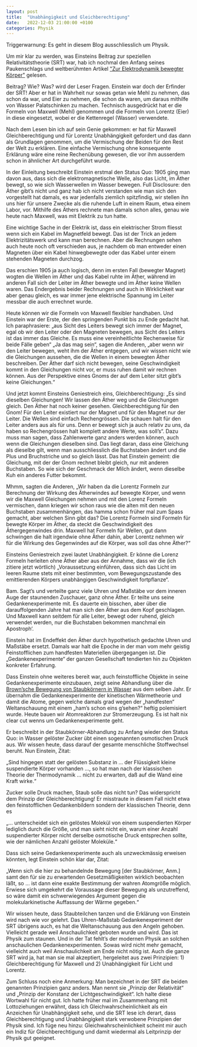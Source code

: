 ```yaml
---
layout: post
title:  "Unabhängigkeit und Gleichberechtigung"
date:   2022-12-03 21:00:00 +0100
categories: Physik
---
```

Triggerwarnung: Es geht in diesem Blog ausschliesslich um Physik.

Um mir klar zu werden, was Einsteins Beitrag zur speziellen Relativitätstheorie (SRT) war, hab ich nochmal den Anfang seines Paukenschlags und weltberühmten Artikel ["Zur Elektrodynamik bewegter Körper"](https://de.wikibooks.org/wiki/A._Einstein:_Kommentare_und_Erläuterungen:_Zur_Elektrodynamik_bewegter_Körper:_Druckversion#Elektrodynamischer_Teil) gelesen.

Beitrag? Wie? Was? wird der Leser Fragen. Einstein war doch der Erfinder der SRT! Aber er hat in Wahrheit nur sowas getan wie Mehl zu nehmen, das schon da war, und Eier zu nehmen, die schon da waren, um daraus mithilfe von Wasser Palatschinken zu machen. Technisch ausgedrückt hat er die Formeln von Maxwell (Mehl) genommen und die Formeln von Lorentz (Eier) in diese eingesetzt, wobei er die Kettenregel (Wasser) verwendete.

Nach dem Lesen bin ich auf sein Genie gekommen: er hat für Maxwell Gleichberechtigung und für Lorentz Unabhängigkeit gefordert und das dann als Grundlagen genommen, um die Vermischung der Beiden für den Rest der Welt zu erklären. Eine einfache Vermischung ohne konsequente Erklärung wäre eine reine Rechenübung gewesen, die vor ihm ausserdem schon in ähnlicher Art durchgeführt wurde.

In der Einleitung beschreibt Einstein erstmal den Status Quo: 1905 ging man davon aus, dass sich die elektromagnetische Welle, also das Licht, im Äther bewegt, so wie sich Wasserwellen im Wasser bewegen. Full Disclosure: den Äther gibt’s nicht und ganz hab ich nicht verstanden wie man sich den vorgestellt hat damals, es war jedenfalls ziemlich spitzfindig, wir stellen ihn uns hier für unsere Zwecke als die ruhende Luft in einem Raum, etwa einem Labor, vor. Mithilfe des Äthers rechnete man damals schon alles, genau wie heute nach Maxwell, was mit Elektrik zu tun hatte.

Eine wichtige Sache in der Elektrik ist, dass ein elektrischer Strom fliesst wenn sich ein Kabel im Magnetfeld bewegt. Das ist der Trick an jedem Elektrizitätswerk und kann man berechnen. Aber die Rechnungen sehen auch heute noch oft verschieden aus, je nachdem ob man entweder einen Magneten über ein Kabel hinwegbewegte oder das Kabel unter einem stehenden Magneten durchzog.

Das erschien 1905 ja auch logisch, denn im ersten Fall (bewegter Magnet) wogten die Wellen im Äther und das Kabel ruhte im Äther, während im anderen Fall sich der Leiter im Äther bewegte und im Äther keine Wellen waren. Das Endergebnis beider Rechnungen und auch in Wirklichkeit war aber genau gleich, es war immer jene elektrische Spannung im Leiter messbar die auch errechnet wurde.

Heute können wir die Formeln von Maxwell flexibler handhaben. Und Einstein war der Erste, der den springenden Punkt bis zu Ende gedacht hat. Ich paraphrasiere: „aus Sicht des Leiters bewegt sich immer der Magnet, egal ob wir den Leiter oder den Magneten bewegen, aus Sicht des Leiters ist das immer das Gleiche. Es muss eine vereinheitlichte Rechenweise für beide Fälle geben“ „Ja das mag sein“, sagen die Anderen, „aber wenn wir den Leiter bewegen, weht ihm der Äther entgegen, und wir wissen nicht wie die Gleichungen aussehen, die die Wellen in einem bewegten Äther beschreiben. Der Äther darf sich nicht bewegen, seine Geschwindigkeit kommt in den Gleichungen nicht vor, er muss ruhen damit wir rechnen können. Aus der Perspektive eines Gnoms der auf dem Leiter sitzt gibt’s keine Gleichungen.“

Und jetzt kommt Einsteins Geniestreich eins, Gleichberechtigung: „Es sind dieselben Gleichungen! Wir lassen den Äther weg und die Gleichungen gleich. Den Äther hat noch keiner gesehen. Gleichberechtigung für den Gnom! Für den Leiter existiert nur der Magnet und für den Magnet nur der Leiter. Die Wellen sind einfach Rechengrössen. Die schauen halt für den Leiter anders aus als für uns. Denn er bewegt sich ja auch relativ zu uns, da haben so Rechengrössen halt komplett andere Werte, was soll’s“. Dazu muss man sagen, dass Zahlenwerte ganz anders werden können, auch wenn die Gleichungen dieselben sind. Das liegt daran, dass eine Gleichung als dieselbe gilt, wenn man ausschliesslich die Buchstaben ändert und die Plus und Bruchstriche und so gleich lässt. Das hat Einstein gemeint: die Gleichung, mit der der Gnom rechnet bleibt gleich, nur mit anderen Buchstaben. So wie sich der Geschmack der Milch ändert, wenn dieselbe Kuh ein anderes Futter bekommt.

Mhmm, sagten die Anderen, „Wir haben da die Lorentz Formeln zur Berechnung der Wirkung des Ätherwindes auf bewegte Körper, und wenn wir die Maxwell Gleichungen nehmen und mit den Lorenz Formeln vermischen, dann kriegen wir schon raus wie die alten mit den neuen Buchstaben zusammenhängen, das hamma schon früher mal zum Spass gemacht, aber welchen Sinn gibt das? Die Lorentz Formeln sind Formeln für bewegte Körper im Äther, da steckt die Geschwindigkeit des Äthergegenwindes drin. Maxwell hat Formeln für Wellen, gut dann schwingen die halt irgendwie ohne Äther dahin, aber Lorentz nehmen wir für die Wirkung des Gegenwindes auf die Körper, was soll das ohne Äther?“

Einsteins Geniestreich zwei lautet Unabhängigkeit. Er könne die Lorenz Formeln herleiten ohne Äther aber aus der Annahme, dass wir die (ich zitiere jetzt wörtlich) „Voraussetzung einführen, dass sich das Licht im leeren Raume stets mit einer bestimmten, vom Bewegungszustande des emittierenden Körpers unabhängigen Geschwindigkeit fortpflanze“.

Bam. Sagt’s und verteilte ganz viele Uhren und Maßstäbe vor dem inneren Auge der staunenden Zuschauer, ganz ohne Äther. Er teilte uns seine Gedankenexperimente mit. Es dauerte ein bisschen, aber über die darauffolgenden Jahre hat man sich den Äther aus dem Kopf geschlagen. Und Maxwell kann seitdem für alle Leiter, bewegt oder ruhend, gleich verwendet werden, nur die Buchstaben bekommen manchmal ein Apostroph‘.

Einstein hat im Endeffekt den Äther durch hypothetisch gedachte Uhren und Maßstäbe ersetzt. Damals war halt die Epoche in der man vom mehr geistig Feinstofflichen zum handfesten Materiellen übergegangen ist. Die „Gedankenexperimente“ der ganzen Gesellschaft tendierten hin zu Objekten konkreter Erfahrung.

Dass Einstein ohne weiteres bereit war, auch feinstoffliche Objekte in seine Gedankenexperimente einzubauen, zeigt seine Abhandlung über die [Brown’sche Bewegung von Staubkörnern in Wasser](http://sedici.unlp.edu.ar/bitstream/handle/10915/2785/Ãœber%20die%20von%20der%20molekularkinetischen%20Theorie%20der%20WÃ¤rme%20geforderte%20Bewegung%20von%20in%20ruhenden%20FlÃ%C2%BCssigkeiten%20suspendierten%20Teilchen.pdf?sequence=1) aus dem selben Jahr. Er übernahm die Gedankenexperimente der kinetischen Wärmetheorie und damit die Atome, gegen welche damals grad wegen der „handfesten“ Weltanschauung mit einem „ham’s schon eins g’sehen?“ heftig polemisiert wurde. Heute bauen wir Atomreaktoren zur Stromerzeugung. Es ist halt nix clear cut wenns um Gedankenexperimente geht.

Er beschreibt in der Staubkörner-Abhandlung zu Anfang wieder den Status Quo: in Wasser gelöster Zucker übt einen sogenannten osmotischen Druck aus. Wir wissen heute, dass darauf der gesamte menschliche Stoffwechsel beruht. Nun Einstein, Zitat:

„Sind hingegen statt der gelösten Substanz in … der Flüssigkeit kleine suspendierte Körper vorhanden …, so hat man nach der klassischen Theorie der Thermodynamik … nicht zu erwarten, daß auf die Wand eine Kraft wirke.“

Zucker solle Druck machen, Staub solle das nicht tun? Das widerspricht dem Prinzip der Gleichberechtigung! Er misstraute in diesem Fall nicht etwa den feinstofflichen Gedankenbildern sondern der klassischen Theorie, denn es

„… unterscheidet sich ein gelöstes Molekül von einem suspendierten Körper lediglich durch die Größe, und man sieht nicht ein, warum einer Anzahl suspendierter Körper nicht derselbe osmotische Druck entsprechen sollte, wie der nämlichen Anzahl gelöster Moleküle.“

Dass sich seine Gedankenexperimente auch als unzweckmässig erweisen könnten, legt Einstein schön klar dar, Zitat:

„Wenn sich die hier zu behandelnde Bewegung [der Staubkörner, Anm.] samt den für sie zu erwartenden Gesetzmäßigkeiten wirklich beobachten läßt, so … ist dann eine exakte Bestimmung der wahren Atomgröße möglich. Erwiese sich umgekehrt die Voraussage dieser Bewegung als unzutreffend, so wäre damit ein schwerwiegendes Argument gegen die molekularkinetische Auffassung der Wärme gegeben.“

Wir wissen heute, dass Staubteilchen tanzen und die Erklärung von Einstein wird nach wie vor gelehrt. Das Uhren-Maßstab Gedankenexperiment der SRT übrigens auch, es hat die Weltanschauung aus den Angeln gehoben. Vielleicht gerade weil Anschaulichkeit geboten wurde und wird. Das ist Physik zum staunen. Und in der Tat fehlt’s der modernen Physik an solchen anschaulichen Gedankenexperimenten. Sowas wird nicht mehr gemacht, vielleicht auch weil Anschaulichkeit am Ende nicht nötig ist. Auch die ganze SRT wird ja, hat man sie mal akzeptiert, hergeleitet aus zwei Prinzipien: 1) Gleichberechtigung für Maxwell und 2) Unabhängigkeit für Licht und Lorentz.

Zum Schluss noch eine Anmerkung: Man bezeichnet in der SRT die beiden genannten Prinzipien ganz anders. Man nennt sie „Prinzip der Relativität“ und „Prinzip der Konstanz der Lichtgeschwindigkeit“. Ich halte diese Wortwahl für nicht gut. Ich hatte früher mal im Zusammenhang mit Lottoziehungen erwähnt, dass ich Gleichwahrscheinlichkeit als ein Anzeichen für Unabhängigkeit sehe, und die SRT lese ich derart, dass Gleichberechtigung und Unabhängigkeit stark verwobene Prinzipien der Physik sind. Ich füge neu hinzu: Gleichwahrscheinlichkeit scheint mir auch ein Indiz für Gleichberechtigung und damit wiedermal als Leitprinzip der Physik gut geeignet.
